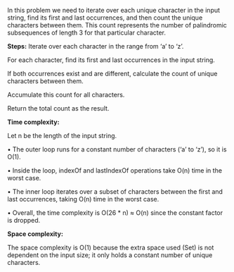 In this problem we need to iterate over each unique character in the input string, find its first and last occurrences, and then count the unique characters between them. This count represents the number of palindromic subsequences of length 3 for that particular character.

**Steps:**
Iterate over each character in the range from ‘a’ to ‘z’.

For each character, find its first and last occurrences in the input string.

If both occurrences exist and are different, calculate the count of unique characters between them.

Accumulate this count for all characters.

Return the total count as the result.

**Time complexity:**

Let n be the length of the input string.

• The outer loop runs for a constant number of characters (‘a’ to ‘z’), so it is O(1).

• Inside the loop, indexOf and lastIndexOf operations take O(n) time in the worst case.

• The inner loop iterates over a subset of characters between the first and last occurrences, taking O(n) time in the worst case.

• Overall, the time complexity is O(26 * n) ≈ O(n) since the constant factor is dropped.

**Space complexity:**

The space complexity is O(1) because the extra space used (Set) is not dependent on the input size; it only holds a constant number of unique characters.​

